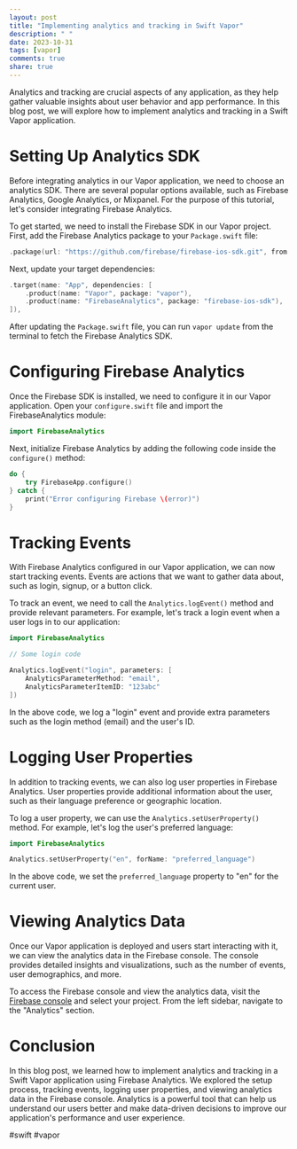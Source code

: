 ```yaml
---
layout: post
title: "Implementing analytics and tracking in Swift Vapor"
description: " "
date: 2023-10-31
tags: [vapor]
comments: true
share: true
---
```


Analytics and tracking are crucial aspects of any application, as they help gather valuable insights about user behavior and app performance. In this blog post, we will explore how to implement analytics and tracking in a Swift Vapor application.

# Setting Up Analytics SDK

Before integrating analytics in our Vapor application, we need to choose an analytics SDK. There are several popular options available, such as Firebase Analytics, Google Analytics, or Mixpanel. For the purpose of this tutorial, let's consider integrating Firebase Analytics.

To get started, we need to install the Firebase SDK in our Vapor project. First, add the Firebase Analytics package to your `Package.swift` file:

```swift
.package(url: "https://github.com/firebase/firebase-ios-sdk.git", from: "8.0.0"),
```

Next, update your target dependencies:

```swift
.target(name: "App", dependencies: [
    .product(name: "Vapor", package: "vapor"),
    .product(name: "FirebaseAnalytics", package: "firebase-ios-sdk"),
]),
```

After updating the `Package.swift` file, you can run `vapor update` from the terminal to fetch the Firebase Analytics SDK.

# Configuring Firebase Analytics

Once the Firebase SDK is installed, we need to configure it in our Vapor application. Open your `configure.swift` file and import the FirebaseAnalytics module:

```swift
import FirebaseAnalytics
```

Next, initialize Firebase Analytics by adding the following code inside the `configure()` method:

```swift
do {
    try FirebaseApp.configure()
} catch {
    print("Error configuring Firebase \(error)")
}
```

# Tracking Events

With Firebase Analytics configured in our Vapor application, we can now start tracking events. Events are actions that we want to gather data about, such as login, signup, or a button click.

To track an event, we need to call the `Analytics.logEvent()` method and provide relevant parameters. For example, let's track a login event when a user logs in to our application:

```swift
import FirebaseAnalytics

// Some login code

Analytics.logEvent("login", parameters: [
    AnalyticsParameterMethod: "email",
    AnalyticsParameterItemID: "123abc"
])
```

In the above code, we log a "login" event and provide extra parameters such as the login method (email) and the user's ID.

# Logging User Properties

In addition to tracking events, we can also log user properties in Firebase Analytics. User properties provide additional information about the user, such as their language preference or geographic location.

To log a user property, we can use the `Analytics.setUserProperty()` method. For example, let's log the user's preferred language:

```swift
import FirebaseAnalytics

Analytics.setUserProperty("en", forName: "preferred_language")
```

In the above code, we set the `preferred_language` property to "en" for the current user.

# Viewing Analytics Data

Once our Vapor application is deployed and users start interacting with it, we can view the analytics data in the Firebase console. The console provides detailed insights and visualizations, such as the number of events, user demographics, and more.

To access the Firebase console and view the analytics data, visit the [Firebase console](https://console.firebase.google.com/) and select your project. From the left sidebar, navigate to the "Analytics" section.

# Conclusion

In this blog post, we learned how to implement analytics and tracking in a Swift Vapor application using Firebase Analytics. We explored the setup process, tracking events, logging user properties, and viewing analytics data in the Firebase console. Analytics is a powerful tool that can help us understand our users better and make data-driven decisions to improve our application's performance and user experience.

\#swift \#vapor